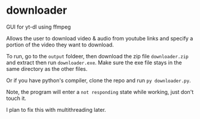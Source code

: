 # downloader
GUI for yt-dl using ffmpeg

Allows the user to download video & audio from youtube links and specify a portion of the video they want to download.

To run, go to the `output` foldeer, then download the zip file `downloader.zip` and extract then run `downloader.exe`. Make sure the exe file stays in the same directory as the other files.

Or if you have python's compiler, clone the repo and run `py downloader.py`.

Note, the program will enter a `not responding` state while working, just don't touch it.

I plan to fix this with multithreading later.
